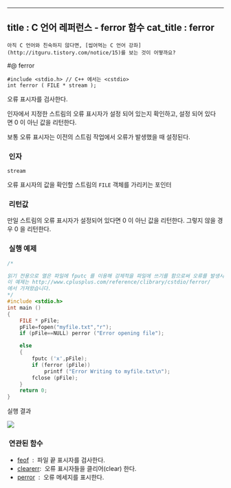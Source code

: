 ----------------
title : C 언어 레퍼런스 - ferror 함수
cat_title :  ferror
--------------

```warning
아직 C 언어와 친숙하지 않다면, [씹어먹는 C 언어 강좌](http://itguru.tistory.com/notice/15)를 보는 것이 어떻까요?

```

#@ ferror

```info
#include <stdio.h> // C++ 에서는 <cstdio>
int ferror ( FILE * stream );
```

오류 표시자를 검사한다.

인자에서 지정한 스트림의 오류 표시자가 설정 되어 있는지 확인하고, 설정 되어 있다면 0 이 아닌 값을 리턴한다.

보통 오류 표시자는 이전의 스트림 작업에서 오류가 발생했을 때 설정된다.

###  인자

`stream`

오류 표시자의 값을 확인할 스트림의 `FILE` 객체를 가리키는 포인터

###  리턴값

만일 스트림의 오류 표시자가 설정되어 있다면 0 이 아닌 값을 리턴한다.
그렇지 않을 경우 0 을 리턴한다.

###  실행 예제

```cpp
/*

읽기 전용으로 열은 파일에 fputc 를 이용해 강제적을 파일에 쓰기를 함으로써 오류를 발생시켜 ferror 함수에 의해 어떻게 처리되는지 살펴본다.
이 예제는 http://www.cplusplus.com/reference/clibrary/cstdio/ferror/
에서 가져왔습니다.
*/
#include <stdio.h>
int main ()
{
    FILE * pFile;
    pFile=fopen("myfile.txt","r");
    if (pFile==NULL) perror ("Error opening file");

    else
    {
        fputc ('x',pFile);
        if (ferror (pFile))
            printf ("Error Writing to myfile.txt\n");
        fclose (pFile);
    }
    return 0;
}
```

실행 결과

![](http://img1.daumcdn.net/thumb/R1920x0/?fname=http%3A%2F%2Fcfile8.uf.tistory.com%2Fimage%2F12149C1E4B6EEBF2A949BD)



###  연관된 함수

*  [feof](http://itguru.tistory.com/51)  :  파일 끝 표시자를 검사한다.
*  [clearerr](http://itguru.tistory.com/50):  오류 표시자들을 클리어(clear) 한다.
*  [perror](http://itguru.tistory.com/53)  :  오류 메세지를 표시한다.